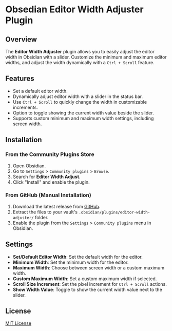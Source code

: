 # Obsedian Editor Width Adjuster Plugin

## Overview
The **Editor Width Adjuster** plugin allows you to easily adjust the editor width in Obsidian with a slider. Customize the minimum and maximum editor widths, and adjust the width dynamically with a `Ctrl + Scroll` feature.

## Features
- Set a default editor width.
- Dynamically adjust editor width with a slider in the status bar.
- Use `Ctrl + Scroll` to quickly change the width in customizable increments.
- Option to toggle showing the current width value beside the slider.
- Supports custom minimum and maximum width settings, including screen width.

## Installation

### From the Community Plugins Store
1. Open Obsidian.
2. Go to `Settings` > `Community plugins` > `Browse`.
3. Search for **Editor Width Adjust**.
4. Click "Install" and enable the plugin.

### From GitHub (Manual Installation)
1. Download the latest release from [GitHub](https://github.com/shahedsalehi/Obsedian-Editor-Width-Adjuster).
2. Extract the files to your vault's `.obsidian/plugins/editor-width-adjuster/` folder.
3. Enable the plugin from the `Settings` > `Community plugins` menu in Obsidian.

## Settings
- **Set/Default Editor Width**: Set the default width for the editor.
- **Minimum Width**: Set the minimum width for the editor.
- **Maximum Width**: Choose between screen width or a custom maximum width.
- **Custom Maximum Width**: Set a custom maximum width if selected.
- **Scroll Size Increment**: Set the pixel increment for `Ctrl + Scroll` actions.
- **Show Width Value**: Toggle to show the current width value next to the slider.

## License
[MIT License](https://github.com/shahedsalehi/Obsedian-Editor-Width-Adjuster/blob/master/LICENSE.md)
